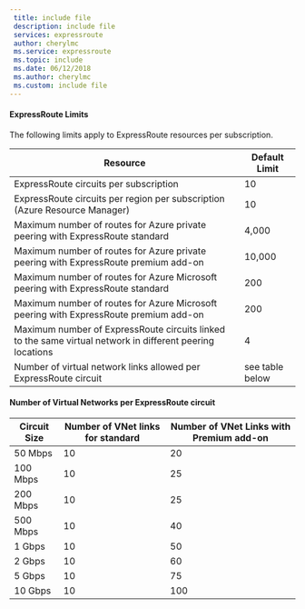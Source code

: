 ```yaml
---
 title: include file
 description: include file
 services: expressroute
 author: cherylmc
 ms.service: expressroute
 ms.topic: include
 ms.date: 06/12/2018
 ms.author: cherylmc
 ms.custom: include file
---
```

#### ExpressRoute Limits
The following limits apply to ExpressRoute resources per subscription.

| Resource | Default Limit |
| --- | --- |
| ExpressRoute circuits per subscription |10 |
| ExpressRoute circuits per region per subscription (Azure Resource Manager) |10 |
| Maximum number of routes for Azure private peering with ExpressRoute standard |4,000 |
| Maximum number of routes for Azure private peering with ExpressRoute premium add-on |10,000 |
| Maximum number of routes for Azure Microsoft peering with ExpressRoute standard |200 |
| Maximum number of routes for Azure Microsoft peering with ExpressRoute premium add-on |200 |
| Maximum number of ExpressRoute circuits linked to the same virtual network in different peering locations |4 |
| Number of virtual network links allowed per ExpressRoute circuit |see table below |

#### Number of Virtual Networks per ExpressRoute circuit
| **Circuit Size** | **Number of VNet links for standard** | **Number of VNet Links with Premium add-on** |
| --- | --- | --- |
| 50 Mbps |10 |20 |
| 100 Mbps |10 |25 |
| 200 Mbps |10 |25 |
| 500 Mbps |10 |40 |
| 1 Gbps |10 |50 |
| 2 Gbps |10 |60 |
| 5 Gbps |10 |75 |
| 10 Gbps |10 |100 |

